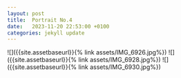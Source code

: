 ```yaml
---
layout: post
title:  Portrait No.4
date:   2023-11-20 22:53:00 +0100
categories: jekyll update
---
```

![]({{site.assetbaseurl}}{% link assets/IMG_6926.jpg%})
![]({{site.assetbaseurl}}{% link assets/IMG_6928.jpg%})
![]({{site.assetbaseurl}}{% link assets/IMG_6930.jpg%})

